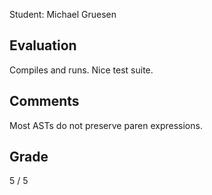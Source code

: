 
Student: Michael Gruesen

## Evaluation


Compiles and runs. Nice test suite.


## Comments

Most ASTs do not preserve paren expressions.


## Grade

5 / 5


